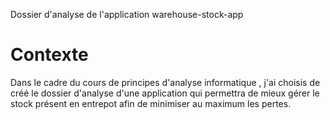 Dossier d'analyse de l'application warehouse-stock-app

# Contexte

Dans le cadre du cours de principes d'analyse informatique , j'ai choisis de créé le dossier d'analyse d'une application
qui permettra de mieux gérer le stock présent en entrepot afin de minimiser au maximum les pertes.